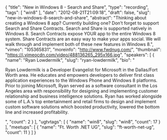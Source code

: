 {
  "title": "New in Windows 8 - Search and Share",
  "type": "recording",
  "tags": [
    "win8"
  ],
  "date": "2012-08-21T21:09:18",
  "draft": false,
  "slug": "new-in-windows-8-search-and-share",
  "abstract": "Thinking about creating a Windows 8 app? Currently building one? Don’t forget to support Search and Share Contracts. Search and Share is supported natively in Windows 8. Search Contracts expose YOUR app to the entire Windows 8 system. Share Contracts are an easy way to make your apps social. We will walk through and implement both of these new features in Windows 8.",
  "vimeo": "105365831",
  "moreinfo": "http://www.fwdnug.com/",
  "thumbnail": "https://i.vimeocdn.com/video/488136265_295x166.jpg",
  "speakers": [
    {
      "name": "Ryan Lowdermilk",
      "slug": "ryan-lowdermilk",
      "bio": "<p>Ryan Lowdermilk is a Developer Evangelist for Microsoft in the Dallas/Fort Worth area. He educates and empowers developers to deliver first class application experiences to the Windows Phone and Windows 8 platforms. Prior to joining Microsoft, Ryan served as a software consultant in the Los Angeles area with responsibility for designing and implementing customer relationship and business intelligence solutions. Ryan has worked alongside some of L.A.’s top entertainment and retail firms to design and implement custom software solutions which boosted productivity, lowered the bottom line and increased profitability.</p>",
      "count": 2
    }
  ],
  "ugtvtags": [
    {
      "name": "win8",
      "slug": "win8",
      "count": 17
    }
  ],
  "meetups": [
    {
      "name": "Ft. Worth .NET UG",
      "slug": "ft-worth-net-ug",
      "count": 11
    }
  ]
}